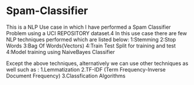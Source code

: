 # Spam-Classifier
This is a NLP Use case in which I have performed a Spam Classifier Problem using a UCI REPOSITORY dataset.4
In this use case there are few NLP techniques performed which are listed below:
1:Stemming
2:Stop Words
3:Bag Of Words(Vectors)
4:Train Test Split for training and test
4:Model training using NaiveBayes Classifier

Except the above techniques, alternatively we can use other techniques as well such as :
1.Lemmatization
2.TF-IDF (Term Frequency-Inverse Document Frequency)
3.Classfication Algorithms
